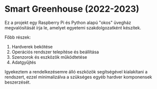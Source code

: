 # Smart Greenhouse (2022-2023)

Ez a projekt egy Raspberry Pi és Python alapú "okos" üvegház megvalósítását írja le, amelyet egyetemi szakdolgozatként készítek.

Főbb részek:
  1. Hardverek bekötése
  2. Operációs rendszer telepítése és beállítása
  3. Szenzorok és eszközök működtetése
  4. Adatgyűjtés

Igyekeztem a rendelkezésemre álló eszközök segítségével kialakítani a rendszert, ezzel minimalizálva a szükséges egyéb hardver komponensek beszerzését.
